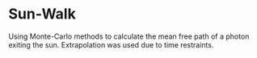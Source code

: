 # Sun-Walk
Using Monte-Carlo methods to calculate the mean free path of a photon exiting the sun. Extrapolation was used due to time restraints.
